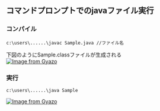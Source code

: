 ## コマンドプロンプトでのjavaファイル実行

### コンパイル
```
c:\users\......\javac Sample.java //ファイル名
```
下図のようにSample.classファイルが生成される  
[![Image from Gyazo](https://i.gyazo.com/f3e35ae50fc2c7dd270cbc3a53dfc4ce.png)](https://gyazo.com/f3e35ae50fc2c7dd270cbc3a53dfc4ce)

### 実行
```
c:\users\......\java Sample
```
[![Image from Gyazo](https://i.gyazo.com/5d9011b4894512b4f4c16bf4e1d3b920.png)](https://gyazo.com/5d9011b4894512b4f4c16bf4e1d3b920)
